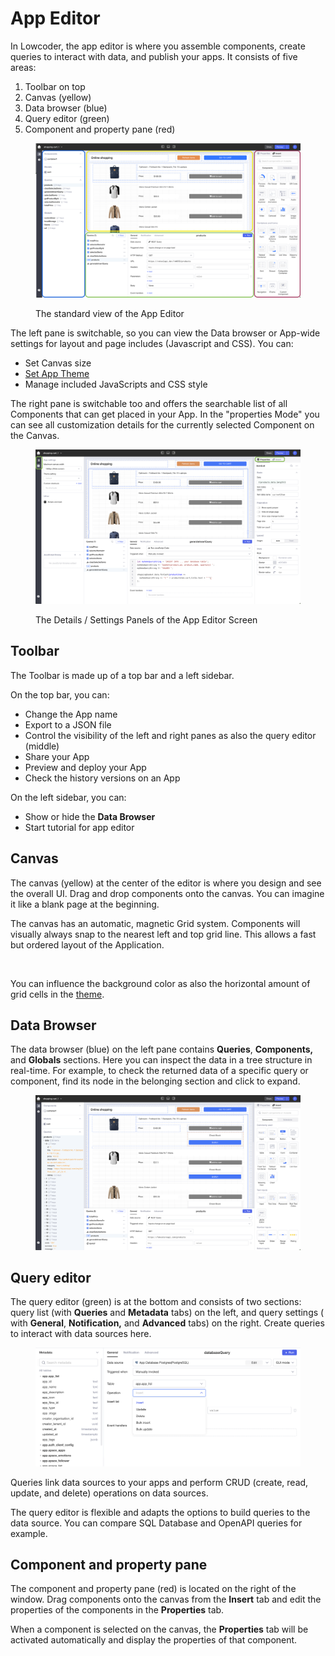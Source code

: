 # App Editor

In Lowcoder, the app editor is where you assemble components, create queries to interact with data, and publish your apps. It consists of five areas:

1. Toolbar on top
2. Canvas (yellow)
3. Data browser (blue)
4. Query editor (green)
5. Component and property pane (red)

<figure><img src="../../.gitbook/assets/App Editor  Main Screeen.png" alt=""><figcaption><p>The standard view of the App Editor</p></figcaption></figure>

The left pane is switchable, so you can view the Data browser or App-wide settings for layout and page includes (Javascript and CSS). You can:

* Set Canvas size&#x20;
* [Set App Theme](../themes-and-styling/)
* Manage included JavaScripts and CSS style

The right pane is switchable too and offers the searchable list of all Components that can get placed in your App. In the "properties Mode" you can see all customization details for the currently selected Component on the Canvas.

<figure><img src="../../.gitbook/assets/App Editor  Main Screen 2.png" alt=""><figcaption><p>The Details / Settings Panels of the App Editor Screen</p></figcaption></figure>

## Toolbar

The Toolbar is made up of a top bar and a left sidebar.

On the top bar, you can:

* Change the App name
* Export to a JSON file
* Control the visibility of the left and right panes as also the query editor (middle)
* Share your App
* Preview and deploy your App
* Check the history versions on an App

On the left sidebar, you can:

* Show or hide the **Data Browser**
* Start tutorial for app editor

## Canvas

The canvas (yellow) at the center of the editor is where you design and see the overall UI. Drag and drop components onto the canvas. You can imagine it like a blank page at the beginning.

The canvas has an automatic, magnetic Grid system. Components will visually always snap to the nearest left and top grid line. This allows a fast but ordered layout of the Application.

<figure><img src="../../.gitbook/assets/App-Editor  Snap-Grid.gif" alt="" width="563"><figcaption></figcaption></figure>

You can influence the background color as also the horizontal amount of grid cells in the [theme](../themes-and-styling/).

## Data Browser

The data browser (blue) on the left pane contains **Queries**, **Components,** and **Globals** sections. Here you can inspect the data in a tree structure in real-time. For example, to check the returned data of a specific query or component, find its node in the belonging section and click to expand.

<figure><img src="../../.gitbook/assets/App Editor  Data Browser.png" alt=""><figcaption></figcaption></figure>

## Query editor

The query editor (green) is at the bottom and consists of two sections: query list (with **Queries** and **Metadata** tabs) on the left, and query settings ( with **General**, **Notification,** and **Advanced** tabs) on the right. Create queries to interact with data sources here.

<figure><img src="../../.gitbook/assets/App Editor  Database Query GUI.png" alt=""><figcaption></figcaption></figure>

Queries link data sources to your apps and perform CRUD (create, read, update, and delete) operations on data sources.

The query editor is flexible and adapts the options to build queries to the data source. You can compare SQL Database and OpenAPI queries for example.

## Component and property pane

The component and property pane (red) is located on the right of the window. Drag components onto the canvas from the **Insert** tab and edit the properties of the components in the **Properties** tab.

When a component is selected on the canvas, the **Properties** tab will be activated automatically and display the properties of that component.
